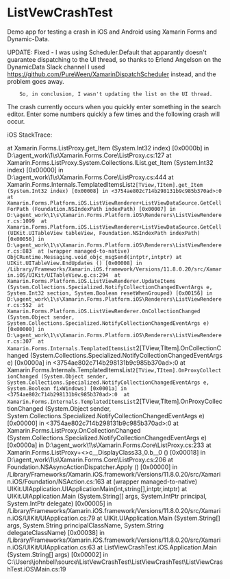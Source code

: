# ListVewCrashTest
Demo app for testing a crash in iOS and Android using Xamarin Forms and Dynamic-Data.

UPDATE: Fixed - I was using Scheduler.Default that apparantly doesn't guarantee dispatching to the UI thread, so thanks
        to Erlend Angelson on the DynamicData Slack channel I used https://github.com/PureWeen/XamarinDispatchScheduler
	    instead, and the problem goes away.

		So, in conclusion, I wasn't updating the list on the UI thread.


The crash currently occurs when you quickly enter something in the search editor. Enter some numbers quickly a few times and the following crash will occur.

iOS StackTrace:

at Xamarin.Forms.ListProxy.get_Item (System.Int32 index) [0x0000b] in D:\agent_work\1\s\Xamarin.Forms.Core\ListProxy.cs:127 
  at Xamarin.Forms.ListProxy.System.Collections.IList.get_Item (System.Int32 index) [0x00000] in D:\agent_work\1\s\Xamarin.Forms.Core\ListProxy.cs:444 
  at Xamarin.Forms.Internals.TemplatedItemsList`2[TView,TItem].get_Item (System.Int32 index) [0x00008] in <3754ae802c714b298131b9c985b370ad>:0 
  at Xamarin.Forms.Platform.iOS.ListViewRenderer+ListViewDataSource.GetCellForPath (Foundation.NSIndexPath indexPath) [0x00007] in D:\agent_work\1\s\Xamarin.Forms.Platform.iOS\Renderers\ListViewRenderer.cs:1099 
  at Xamarin.Forms.Platform.iOS.ListViewRenderer+ListViewDataSource.GetCell (UIKit.UITableView tableView, Foundation.NSIndexPath indexPath) [0x00056] in D:\agent_work\1\s\Xamarin.Forms.Platform.iOS\Renderers\ListViewRenderer.cs:883 
  at (wrapper managed-to-native) ObjCRuntime.Messaging.void_objc_msgSend(intptr,intptr)
  at UIKit.UITableView.EndUpdates () [0x00008] in /Library/Frameworks/Xamarin.iOS.framework/Versions/11.8.0.20/src/Xamarin.iOS/UIKit/UITableView.g.cs:294 
  at Xamarin.Forms.Platform.iOS.ListViewRenderer.UpdateItems (System.Collections.Specialized.NotifyCollectionChangedEventArgs e, System.Int32 section, System.Boolean resetWhenGrouped) [0x00156] in D:\agent_work\1\s\Xamarin.Forms.Platform.iOS\Renderers\ListViewRenderer.cs:552 
  at Xamarin.Forms.Platform.iOS.ListViewRenderer.OnCollectionChanged (System.Object sender, System.Collections.Specialized.NotifyCollectionChangedEventArgs e) [0x00000] in D:\agent_work\1\s\Xamarin.Forms.Platform.iOS\Renderers\ListViewRenderer.cs:307 
  at Xamarin.Forms.Internals.TemplatedItemsList`2[TView,TItem].OnCollectionChanged (System.Collections.Specialized.NotifyCollectionChangedEventArgs e) [0x0000a] in <3754ae802c714b298131b9c985b370ad>:0 
  at Xamarin.Forms.Internals.TemplatedItemsList`2[TView,TItem].OnProxyCollectionChanged (System.Object sender, System.Collections.Specialized.NotifyCollectionChangedEventArgs e, System.Boolean fixWindows) [0x0001a] in <3754ae802c714b298131b9c985b370ad>:0 
  at Xamarin.Forms.Internals.TemplatedItemsList`2[TView,TItem].OnProxyCollectionChanged (System.Object sender, System.Collections.Specialized.NotifyCollectionChangedEventArgs e) [0x00000] in <3754ae802c714b298131b9c985b370ad>:0 
  at Xamarin.Forms.ListProxy.OnCollectionChanged (System.Collections.Specialized.NotifyCollectionChangedEventArgs e) [0x0000a] in D:\agent_work\1\s\Xamarin.Forms.Core\ListProxy.cs:233 
  at Xamarin.Forms.ListProxy+<>c__DisplayClass33_0.<OnCollectionChanged>b__0 () [0x00018] in D:\agent_work\1\s\Xamarin.Forms.Core\ListProxy.cs:206 
  at Foundation.NSAsyncActionDispatcher.Apply () [0x00000] in /Library/Frameworks/Xamarin.iOS.framework/Versions/11.8.0.20/src/Xamarin.iOS/Foundation/NSAction.cs:163 
  at (wrapper managed-to-native) UIKit.UIApplication.UIApplicationMain(int,string[],intptr,intptr)
  at UIKit.UIApplication.Main (System.String[] args, System.IntPtr principal, System.IntPtr delegate) [0x00005] in /Library/Frameworks/Xamarin.iOS.framework/Versions/11.8.0.20/src/Xamarin.iOS/UIKit/UIApplication.cs:79 
  at UIKit.UIApplication.Main (System.String[] args, System.String principalClassName, System.String delegateClassName) [0x00038] in /Library/Frameworks/Xamarin.iOS.framework/Versions/11.8.0.20/src/Xamarin.iOS/UIKit/UIApplication.cs:63 
  at ListViewCrashTest.iOS.Application.Main (System.String[] args) [0x00002] in C:\Users\johnbell\source\ListVewCrashTest\ListViewCrashTest\ListViewCrashTest.iOS\Main.cs:19 
